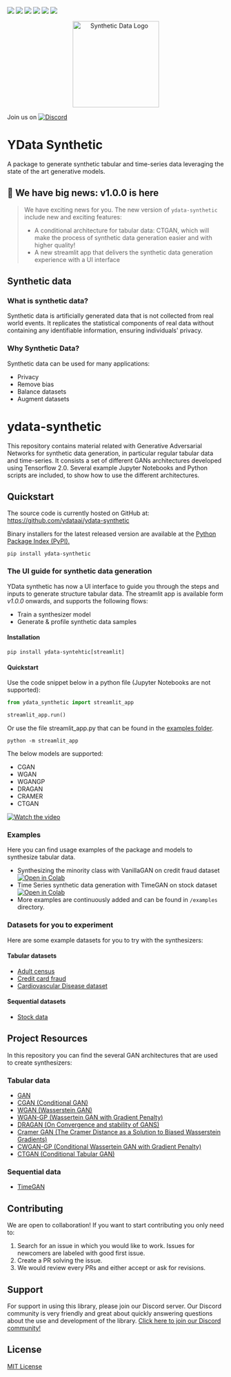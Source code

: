 ![](https://img.shields.io/github/workflow/status/ydataai/ydata-synthetic/prerelease)
![](https://img.shields.io/pypi/status/ydata-synthetic)
[![](https://pepy.tech/badge/ydata-synthetic)](https://pypi.org/project/ydata-synthetic/)
![](https://img.shields.io/badge/python-3.9%20%7C%203.10-blue)
[![](https://img.shields.io/pypi/v/ydata-synthetic)](https://pypi.org/project/ydata-synthetic/)
![](https://img.shields.io/github/license/ydataai/ydata-synthetic)

<p align="center"><img width="200" src="https://user-images.githubusercontent.com/3348134/177604157-11181f6c-57e5-44b1-8f6c-774edbba5512.png" alt="Synthetic Data Logo"></p>

Join us on [![Discord](https://img.shields.io/badge/Discord-7289DA?style=for-the-badge&logo=discord&logoColor=white)](https://discord.gg/mw7xjJ7b7s)

# YData Synthetic
A package to generate synthetic tabular and time-series data leveraging the state of the art generative models.

## 🎊 We have **big news**: v1.0.0 is here
> We have exciting news for you. The new version of `ydata-synthetic` include new and exciting features:
  > - A conditional architecture for tabular data: CTGAN, which will make the process of synthetic data generation easier and with higher quality!
  > - A new streamlit app that delivers the synthetic data generation experience with a UI interface

## Synthetic data
### What is synthetic data?
Synthetic data is artificially generated data that is not collected from real world events. It replicates the statistical components of real data without containing any identifiable information, ensuring individuals' privacy.

### Why Synthetic Data?
Synthetic data can be used for many applications:
  - Privacy
  - Remove bias
  - Balance datasets
  - Augment datasets

# ydata-synthetic
This repository contains material related with Generative Adversarial Networks for synthetic data generation, in particular regular tabular data and time-series.
It consists a set of different GANs architectures developed using Tensorflow 2.0. Several example Jupyter Notebooks and Python scripts are included, to show how to use the different architectures.

## Quickstart
The source code is currently hosted on GitHub at: https://github.com/ydataai/ydata-synthetic

Binary installers for the latest released version are available at the [Python Package Index (PyPI).](https://pypi.org/project/ydata-synthetic/)
```commandline
pip install ydata-synthetic
```

### The UI guide for synthetic data generation

YData synthetic has now a UI interface to guide you through the steps and inputs to generate structure tabular data.
The streamlit app is available form *v1.0.0* onwards, and supports the following flows:
- Train a synthesizer model
- Generate & profile synthetic data samples

#### Installation

```commandline
pip install ydata-syntehtic[streamlit]
```
#### Quickstart
Use the code snippet below in a python file (Jupyter Notebooks are not supported):
```python
from ydata_synthetic import streamlit_app

streamlit_app.run()
```

Or use the file streamlit_app.py that can be found in the [examples folder](https://github.com/ydataai/ydata-synthetic/tree/master/examples/streamlit_app.py).

```commandline
python -m streamlit_app
```

The below models are supported:
  - CGAN
  - WGAN
  - WGANGP
  - DRAGAN
  - CRAMER
  - CTGAN

[![Watch the video](assets/streamlit_app.png)](https://youtu.be/ep0PhwsFx0A)

### Examples
Here you can find usage examples of the package and models to synthesize tabular data.
  - Synthesizing the minority class with VanillaGAN on credit fraud dataset  [![Open in Colab](https://colab.research.google.com/assets/colab-badge.svg)](https://colab.research.google.com/github/ceshine/ydata-synthetic/blob/blog-post-20201214/examples/wgan_gp_example.ipynb)
  - Time Series synthetic data generation with TimeGAN on stock dataset [![Open in Colab](https://colab.research.google.com/assets/colab-badge.svg)](https://colab.research.google.com/github/ydataai/ydata-synthetic/blob/master/examples/timeseries/TimeGAN_Synthetic_stock_data.ipynb)
  - More examples are continuously added and can be found in `/examples` directory.

### Datasets for you to experiment
Here are some example datasets for you to try with the synthesizers:
#### Tabular datasets
- [Adult census](https://archive.ics.uci.edu/ml/datasets/adult)
- [Credit card fraud](https://www.kaggle.com/mlg-ulb/creditcardfraud)
- [Cardiovascular Disease dataset](https://www.kaggle.com/datasets/sulianova/cardiovascular-disease-dataset)

#### Sequential datasets
- [Stock data](https://github.com/ydataai/ydata-synthetic/tree/master/data)

## Project Resources

In this repository you can find the several GAN architectures that are used to create synthesizers:

### Tabular data
  - [GAN](https://arxiv.org/abs/1406.2661)
  - [CGAN (Conditional GAN)](https://arxiv.org/abs/1411.1784)
  - [WGAN (Wasserstein GAN)](https://arxiv.org/abs/1701.07875)
  - [WGAN-GP (Wassertein GAN with Gradient Penalty)](https://arxiv.org/abs/1704.00028)
  - [DRAGAN (On Convergence and stability of GANS)](https://arxiv.org/pdf/1705.07215.pdf)
  - [Cramer GAN (The Cramer Distance as a Solution to Biased Wasserstein Gradients)](https://arxiv.org/abs/1705.10743)
  - [CWGAN-GP (Conditional Wassertein GAN with Gradient Penalty)](https://cameronfabbri.github.io/papers/conditionalWGAN.pdf)
  - [CTGAN (Conditional Tabular GAN)](https://arxiv.org/pdf/1907.00503.pdf)

### Sequential data
  - [TimeGAN](https://papers.nips.cc/paper/2019/file/c9efe5f26cd17ba6216bbe2a7d26d490-Paper.pdf)

## Contributing
We are open to collaboration! If you want to start contributing you only need to:
  1. Search for an issue in which you would like to work. Issues for newcomers are labeled with good first issue.
  2. Create a PR solving the issue.
  3. We would review every PRs and either accept or ask for revisions.

## Support
For support in using this library, please join our Discord server. Our Discord community is very friendly and great about quickly answering questions about the use and development of the library. [Click here to join our Discord community!](https://discord.com/invite/mw7xjJ7b7s)

## License
[MIT License](https://github.com/ydataai/ydata-synthetic/blob/master/LICENSE)
